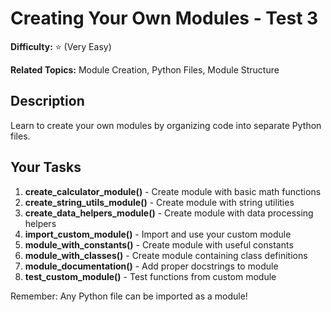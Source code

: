 # Creating Your Own Modules - Test 3

**Difficulty:** ⭐ (Very Easy)

**Related Topics:** Module Creation, Python Files, Module Structure

## Description

Learn to create your own modules by organizing code into separate Python files.

## Your Tasks

1. **create_calculator_module()** - Create module with basic math functions
2. **create_string_utils_module()** - Create module with string utilities
3. **create_data_helpers_module()** - Create module with data processing helpers
4. **import_custom_module()** - Import and use your custom module
5. **module_with_constants()** - Create module with useful constants
6. **module_with_classes()** - Create module containing class definitions
7. **module_documentation()** - Add proper docstrings to module
8. **test_custom_module()** - Test functions from custom module

Remember: Any Python file can be imported as a module!

